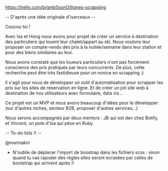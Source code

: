 https://trello.com/b/gmbSssnO/tignes-scrapping

-- D'après une idée originale d'isarceaux --

Coucou toi !

Avec Isa et Hong nous avons pour projet de créer un service à destination des particuliers qui louent leur chalet/appart au ski. Nous voulons leur proposer un compte-rendu des prix à la nuitée/semaine dans leur station et pour des biens similaires au leur.

Nous avons constaté que les loueurs particuliers n'ont pas forcément conscience des prix pratiqués par leurs concurrents. De plus, cette recherche peut être très fastidieuse pour un novice en scrapping :)

Il s'agit pour nous de développer un outil d'automatisation pour scrapper les prix sur les sites de réservation en ligne. Et de créer un joli site web à destination de nos utilisateurs avec formulaire, data viz...

Ce projet est un MVP et nous avons beaucoup d'idées pour le développer (sur d'autres niches, secteur B2B, proposer d'autres services...)

Nous serons accompagnés par deux mentors : JB qui est dev chez Botify, et Vincent, un pote d'Isa qui pèse en Ruby.

-- To-do lists !! --

@marinakiri
- N'oublie de déplacer l'import de boostrap dans les fichiers scss : sinon quand tu vas rajouter des règles elles seront ecrasées par celles de bootstrap qui arrivent après !!
